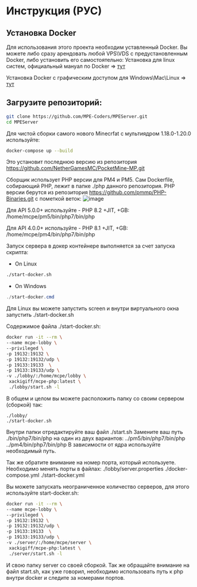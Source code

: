 # Инструкция (РУС)
## Установка Docker
Для использования этого проекта необходим уставленный Docker.
Вы можете либо сразу арендовать любой VPS\VDS с предустановленным Docker, либо установить его самостоятельно:
Установка для linux систем, официальный мануал по Docker => [тут](https://docs.docker.com/engine/install/)

Установка Docker с графическим доступом для Windows\Mac\Linux => [тут](https://docs.docker.com/get-docker/)

## Загрузите репозиторий:
```bash
git clone https://github.com/MPE-Coders/MPEServer.git
cd MPEServer
```

Для чистой сборки самого нового Minecrfat с мультиядром 1.18.0-1.20.0 используйте:

```bash
docker-compose up --build
```

Это установит последнюю версию из репозитория https://github.com/NetherGamesMC/PocketMine-MP.git

Сборщик использует PHP версии для PM4 и PM5.
Сам Dockerfile, собирающий PHP, лежит в папке ./php данного репозитория.
PHP версии берутся из репозитория https://github.com/pmmp/PHP-Binaries.git с пометкой веток:
![image](https://github.com/mpe-corp/MPEServer/assets/29034010/2932a6ea-3d95-4607-9497-dc2ae7a84127)

Для API 5.0.0+ используйте - PHP 8.2 +JIT, +GB:
/home/mcpe/pm5/bin/php7/bin/php

Для API 4.0.0+ используйте - PHP 8.1 +JIT, +GB:
/home/mcpe/pm4/bin/php7/bin/php

Запуск сервера в докер контейнере выполняется за счет запуска скрипта:
 - On Linux
```bash
./start-docker.sh
```
- On Windows
```powershell
./start-docker.cmd
```

Для Linux вы можете запустить screen и внутри виртуального окна запустить ./start-docker.sh

Содержимое файла ./start-docker.sh:
```bash
docker run -it --rm \
--name mcpe-lobby \
--privileged \
-p 19132:19132 \
-p 19132:19132/udp \
-p 19133:19133  \
-p 19133:19133/udp \
-v ./lobby/:/home/mcpe/lobby \
 xackigiff/mcpe-php:latest \
 ./lobby/start.sh -l
```

В общем и целом вы можете расположить папку со своим сервером (сборкой) так:
```
./lobby/
./start-docker.sh
```
Внутри папки отредактируйте ваш файл ./start.sh
Замените ваш путь ./bin/php7/bin/php на один из двух вариантов:
../pm5/bin/php7/bin/php
../pm4/bin/php7/bin/php
В зависимости от ядра используйте необходимый путь.

Так же обратите внимание на номер порта, который используете.
Необходимо менять порты в файлах:
./lobby/server.properties
./docker-compose.yml
./start-docker.yml

Вы можете запускать неограниченное количество серверов, для этого используйте start-docker.sh:
```bash
docker run -it --rm \
--name mcpe-lobby \
--privileged \
-p 19132:19132 \
-p 19132:19132/udp \
-p 19133:19133  \
-p 19133:19133/udp \
-v ./server/:/home/mcpe/server \
 xackigiff/mcpe-php:latest \
 ./server/start.sh -l
```
И свою папку server со своей сборкой. Так же обращайте внимание на файл start.sh, как уже говорил, необходимо использовать путь к php внутри docker и следите за номерами портов.
